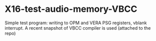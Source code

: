 # X16-test-audio-memory-VBCC
 Simple test program: writing to OPM and VERA PSG registers, vblank interrupt. A recent snapshot of VBCC compiler is used (attached to the repo)
